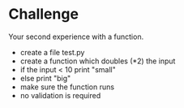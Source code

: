 # Challenge

Your second experience with a function.

* create a file test.py
* create a function which doubles (*2) the input
* if the input < 10 print "small"
* else print "big"
* make sure the function runs
* no validation is required



